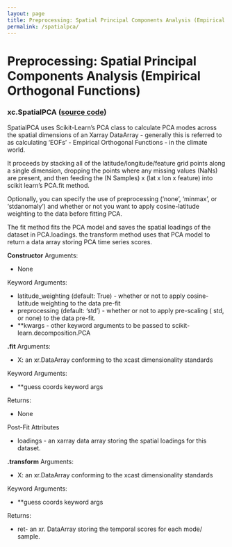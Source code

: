```yaml
---
layout: page
title: Preprocessing: Spatial Principal Components Analysis (Empirical Orthogonal Functions) 
permalink: /spatialpca/
---
```


# Preprocessing: Spatial Principal Components Analysis (Empirical Orthogonal Functions) 
### xc.SpatialPCA ([source code](https://github.com/kjhall01/xcast/blob/b1764eaa1bfaf17c85447f6571caf016a13b2915/src/preprocessing/spatial.py#L91))

SpatialPCA uses Scikit-Learn’s PCA class to calculate PCA modes across the spatial dimensions of an Xarray DataArray  - generally this is referred to as calculating ‘EOFs’ - Empirical Orthogonal Functions - in the climate world. 

It proceeds by stacking all of the latitude/longitude/feature grid points along a single dimension, dropping the points where any missing values (NaNs) are present, and then feeding the (N Samples) x (lat x lon x feature) into scikit learn’s PCA.fit method. 

Optionally, you can specify the use of preprocessing (‘none’, ‘minmax’, or ‘stdanomaly’) and whether or not you want to apply cosine-latitude weighting to the data before fitting PCA. 

The fit method fits the PCA model and saves the spatial loadings of the dataset in PCA.loadings.  the transform method uses that PCA model to return a data array storing PCA time series scores.  

**Constructor** 
Arguments: 
- None

Keyword Arguments: 
- latitude_weighting (default: True) - whether or not to apply cosine-latitude weighting to the data pre-fit 
- preprocessing (default: ‘std’) - whether or not to apply pre-scaling ( std, or none) to the data pre-fit. 
- **kwargs - other keyword arguments to be passed to scikit-learn.decomposition.PCA

**.fit**
Arguments: 
- X: an xr.DataArray conforming to the xcast dimensionality standards

Keyword Arguments: 
- **guess coords keyword args 

Returns: 
- None 

Post-Fit Attributes 
- loadings - an xarray data array storing the spatial loadings for this dataset. 

**.transform** 
Arguments: 
- X: an xr.DataArray conforming to the xcast dimensionality standards

Keyword Arguments: 
- **guess coords keyword args 

Returns: 
- ret- an xr. DataArray storing the temporal scores for each mode/ sample. 
